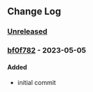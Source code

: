 ## Change Log
### [Unreleased][unreleased]

### [bf0f782] - 2023-05-05
#### Added
- initial commit

[unreleased]: https://github.com/digilopment/changelog-generator/compare/3e654a1...HEAD
[bf0f782]: https://github.com/digilopment/changelog-generator/commit/bf0f782
